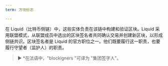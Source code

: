 ```yaml
---
term: 方块标志

---
```

在 Liquid（比特币侧链）中，这些实体负责在该链中构建和验证区块。Liquid 采用联盟模式，从联盟成员中选出的区块签名者共同确认交易并创建新区块，以形成侧链共识。区块签名者是 Liquid 的官方职位之一。他们既要履行这一职责，也要履行守望者（监护人）的职责。

> ► *在法语中，"blockigners "可译为 "集团签字人"。